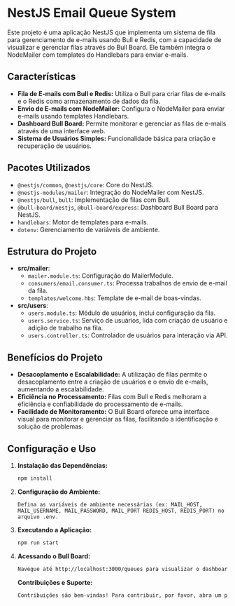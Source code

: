 # NestJS Email Queue System

Este projeto é uma aplicação NestJS que implementa um sistema de fila para gerenciamento de e-mails usando Bull e Redis, com a capacidade de visualizar e gerenciar filas através do Bull Board. Ele também integra o NodeMailer com templates do Handlebars para enviar e-mails.

## Características

- **Fila de E-mails com Bull e Redis:** Utiliza o Bull para criar filas de e-mails e o Redis como armazenamento de dados da fila.
- **Envio de E-mails com NodeMailer:** Configura o NodeMailer para enviar e-mails usando templates Handlebars.
- **Dashboard Bull Board:** Permite monitorar e gerenciar as filas de e-mails através de uma interface web.
- **Sistema de Usuários Simples:** Funcionalidade básica para criação e recuperação de usuários.

## Pacotes Utilizados

- `@nestjs/common`, `@nestjs/core`: Core do NestJS.
- `@nestjs-modules/mailer`: Integração do NodeMailer com NestJS.
- `@nestjs/bull`, `bull`: Implementação de filas com Bull.
- `@bull-board/nestjs`, `@bull-board/express`: Dashboard Bull Board para NestJS.
- `handlebars`: Motor de templates para e-mails.
- `dotenv`: Gerenciamento de variáveis de ambiente.

## Estrutura do Projeto

- **src/mailer**:
  - `mailer.module.ts`: Configuração do MailerModule.
  - `consumers/email.consumer.ts`: Processa trabalhos de envio de e-mail da fila.
  - `templates/welcome.hbs`: Template de e-mail de boas-vindas.
- **src/users**:
  - `users.module.ts`: Módulo de usuários, inclui configuração da fila.
  - `users.service.ts`: Serviço de usuários, lida com criação de usuário e adição de trabalho na fila.
  - `users.controller.ts`: Controlador de usuários para interação via API.

## Benefícios do Projeto

- **Desacoplamento e Escalabilidade:** A utilização de filas permite o desacoplamento entre a criação de usuários e o envio de e-mails, aumentando a escalabilidade.
- **Eficiência no Processamento:** Filas com Bull e Redis melhoram a eficiência e confiabilidade do processamento de e-mails.
- **Facilidade de Monitoramento:** O Bull Board oferece uma interface visual para monitorar e gerenciar as filas, facilitando a identificação e solução de problemas.

## Configuração e Uso

1. **Instalação das Dependências:**
   ```bash
   npm install
   ```
2. **Configuração do Ambiente:**
   ```
   Defina as variáveis de ambiente necessárias (ex: MAIL_HOST, MAIL_USERNAME, MAIL_PASSWORD, MAIL_PORT REDIS_HOST, REDIS_PORT) no arquivo .env.
   ```
3. **Executando a Aplicação:**
   ```sh
   npm run start
   ```
4. **Acessando o Bull Board:**
   ```sh
   Navegue até http://localhost:3000/queues para visualizar o dashboard do Bull Board.
   ```
   **Contribuições e Suporte:**
   ```txt
   Contribuições são bem-vindas! Para contribuir, por favor, abra um pull request com suas sugestões de melhorias ou correções.
   ```
